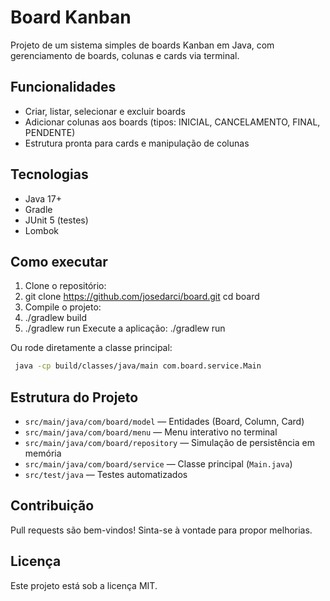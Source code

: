 # Board Kanban

Projeto de um sistema simples de boards Kanban em Java, com gerenciamento de boards, colunas e cards via terminal.

## Funcionalidades

- Criar, listar, selecionar e excluir boards
- Adicionar colunas aos boards (tipos: INICIAL, CANCELAMENTO, FINAL, PENDENTE)
- Estrutura pronta para cards e manipulação de colunas

## Tecnologias

- Java 17+
- Gradle
- JUnit 5 (testes)
- Lombok

## Como executar

1. Clone o repositório:
2. git clone https://github.com/josedarci/board.git cd board
3. Compile o projeto:
4. ./gradlew build
5. ./gradlew run
Execute a aplicação:
./gradlew run

Ou rode diretamente a classe principal:

```bash
 java -cp build/classes/java/main com.board.service.Main
```
## Estrutura do Projeto

- `src/main/java/com/board/model` — Entidades (Board, Column, Card)
- `src/main/java/com/board/menu` — Menu interativo no terminal
- `src/main/java/com/board/repository` — Simulação de persistência em memória
- `src/main/java/com/board/service` — Classe principal (`Main.java`)
- `src/test/java` — Testes automatizados

## Contribuição

Pull requests são bem-vindos! Sinta-se à vontade para propor melhorias.

## Licença

Este projeto está sob a licença MIT.